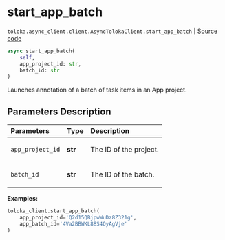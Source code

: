 # start_app_batch
`toloka.async_client.client.AsyncTolokaClient.start_app_batch` | [Source code](https://github.com/Toloka/toloka-kit/blob/v1.2.3/src/async_client/client.py#L0)

```python
async start_app_batch(
    self,
    app_project_id: str,
    batch_id: str
)
```

Launches annotation of a batch of task items in an App project.

## Parameters Description

| Parameters | Type | Description |
| :----------| :----| :-----------|
`app_project_id`|**str**|<p>The ID of the project.</p>
`batch_id`|**str**|<p>The ID of the batch.</p>

**Examples:**


```python
toloka_client.start_app_batch(
    app_project_id='Q2d15QBjpwWuDz8Z321g',
    app_batch_id='4Va2BBWKL88S4QyAgVje'
)
```
